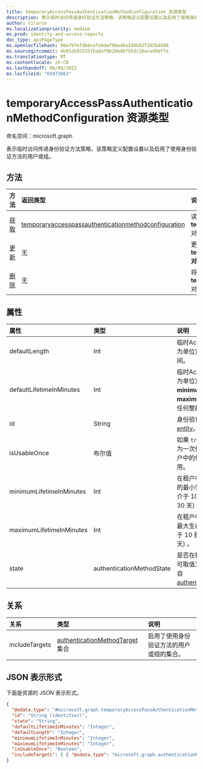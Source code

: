 ```yaml
---
title: temporaryAccessPassAuthenticationMethodConfiguration 资源类型
description: 表示临时访问传递身份验证方法策略，该策略定义配置设置以及启用了使用身份验证方法的用户或组。
author: tilarso
ms.localizationpriority: medium
ms.prod: identity-and-access-reports
doc_type: apiPageType
ms.openlocfilehash: 00a797efd68cefe8daf96e46a2d4b92f265bd488
ms.sourcegitcommit: 4b852b92535fba8af9b2bbd6f55dc16aced9ef7e
ms.translationtype: MT
ms.contentlocale: zh-CN
ms.lasthandoff: 06/09/2022
ms.locfileid: "65971663"
---
```

# <a name="temporaryaccesspassauthenticationmethodconfiguration-resource-type"></a>temporaryAccessPassAuthenticationMethodConfiguration 资源类型
命名空间：microsoft.graph

表示临时访问传递身份验证方法策略，该策略定义配置设置以及启用了使用身份验证方法的用户或组。

## <a name="methods"></a>方法
|方法|返回类型|说明|
|:---|:---|:---|
|[获取](../api/temporaryaccesspassauthenticationmethodconfiguration-get.md)|[temporaryaccesspassauthenticationmethodconfiguration](../resources/temporaryaccesspassauthenticationmethodconfiguration.md)|读取 **temporaryAccessPassAuthenticationMethodConfiguration** 对象的属性和关系。|
|[更新](../api/temporaryaccesspassauthenticationmethodconfiguration-update.md)|无|更新 **temporaryAccessPassAuthenticationMethodConfiguration 对象的** 属性。|
|[删除](../api/temporaryaccesspassauthenticationmethodconfiguration-delete.md)|无|将 **temporaryAccessPassAuthenticationMethodConfiguration** 对象还原为其默认配置。|

## <a name="properties"></a>属性
|属性|类型|说明|
|:---|:---|:---|
|defaultLength|Int|临时AccessPass 的默认长度（以字符为单位）。 必须介于 8 到 48 个字符之间。|
|defaultLifetimeInMinutes|Int|临时AccessPass的默认生存期（以分钟为单位）。 值可以是 **minimumLifetimeInMinutes** 和 **maximumLifetimeInMinutes** 之间的任何整数。|
|id|String|身份验证方法策略的标识符。 继承自 [entity](entity.md)。|
|isUsableOnce|布尔值   |如果 `true`是，租户中的所有传递将限制为一次性使用。 如果 `false`可以创建租户中的传递，以便一次性使用或可重用。|
|minimumLifetimeInMinutes|Int|在租户中创建的任何临时AccessPass 的最小生存期（以分钟为单位）。 值可以介于 10 到 43200 分钟之间 (等效于 30 天) 。|
|maximumLifetimeInMinutes|Int|在租户中创建的任何临时AccessPass的最大生存期（以分钟为单位）。 值可以介于 10 到 43200 分钟之间 (等效于 30 天) 。|
|state|authenticationMethodState|是否在租户中启用临时访问传递方法。 可取值为：`enabled`、`disabled`。 继承自 [authenticationMethodConfiguration](authenticationmethodconfiguration.md)。 |

## <a name="relationships"></a>关系
|关系|类型|说明|
|:---|:---|:---|
|includeTargets|[authenticationMethodTarget](../resources/authenticationmethodtarget.md) 集合|启用了使用身份验证方法的用户或组的集合。|

## <a name="json-representation"></a>JSON 表示形式
下面是资源的 JSON 表示形式。
<!-- {
  "blockType": "resource",
  "keyProperty": "id",
  "@odata.type": "microsoft.graph.temporaryAccessPassAuthenticationMethodConfiguration",
  "baseType": "microsoft.graph.authenticationMethodConfiguration",
  "openType": false
}
-->
``` json
{
  "@odata.type": "#microsoft.graph.temporaryAccessPassAuthenticationMethodConfiguration",
  "id": "String (identifier)",
  "state": "String",
  "defaultLifetimeInMinutes": "Integer",
  "defaultLength": "Integer",
  "minimumLifetimeInMinutes": "Integer",
  "maximumLifetimeInMinutes": "Integer",
  "isUsableOnce": "Boolean",
  "includeTargets": [ { "@odata.type": "microsoft.graph.authenticationMethodTarget" } ]
}
```
